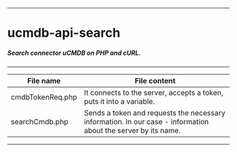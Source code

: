 ----
# ucmdb-api-search

##### Search connector uCMDB on PHP and cURL.

----

   File name | File content
----------------|----------------------
cmdbTokenReq.php| It connects to the server, accepts a token, puts it into a variable.
searchCmdb.php  | Sends a token and requests the necessary information. In our case - information about the server by its name.

----

